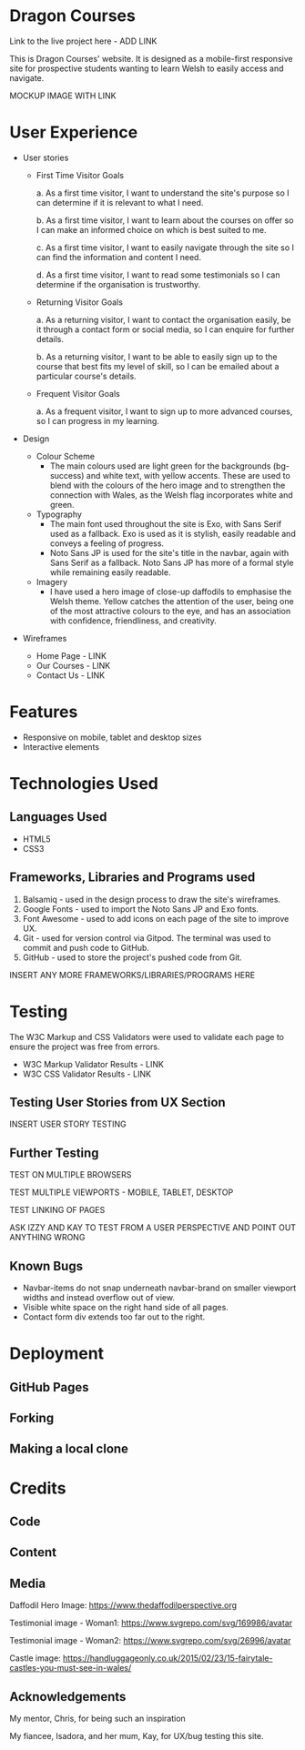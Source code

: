 # Dragon Courses
Link to the live project here - ADD LINK

This is Dragon Courses' website. It is designed as a mobile-first responsive site for prospective students wanting to learn Welsh to easily access and navigate.

MOCKUP IMAGE WITH LINK

# User Experience
- User stories
  - First Time Visitor Goals
    
    a. As a first time visitor, I want to understand the site's purpose so I can determine if it is relevant to what I need.

    b. As a first time visitor, I want to learn about the courses on offer so I can make an informed choice on which is best suited to me.

    c. As a first time visitor, I want to easily navigate through the site so I can find the information and content I need.

    d. As a first time visitor, I want to read some testimonials so I can determine if the organisation is trustworthy.

  - Returning Visitor Goals

    a. As a returning visitor, I want to contact the organisation easily, be it through a contact form or social media, so I can enquire for further details.

    b. As a returning visitor, I want to be able to easily sign up to the course that best fits my level of skill, so I can be emailed about a particular course's details.

  - Frequent Visitor Goals
    
    a. As a frequent visitor, I want to sign up to more advanced courses, so I can progress in my learning.

- Design
  - Colour Scheme
    - The main colours used are light green for the backgrounds (bg-success) and white text, with yellow accents. These are used to blend with the colours of the hero image and to strengthen the connection with Wales, as the Welsh flag incorporates white and green.
  - Typography
    - The main font used throughout the site is Exo, with Sans Serif used as a fallback. Exo is used as it is stylish, easily readable and conveys a feeling of progress.
    - Noto Sans JP is used for the site's title in the navbar, again with Sans Serif as a fallback. Noto Sans JP has more of a formal style while remaining easily readable. 
  - Imagery
    - I have used a hero image of close-up daffodils to emphasise the Welsh theme. Yellow catches the attention of the user, being one of the most attractive colours to the eye, and has an association with confidence, friendliness, and creativity.

- Wireframes
  - Home Page - LINK
  - Our Courses - LINK
  - Contact Us - LINK

# Features
- Responsive on mobile, tablet and desktop sizes
- Interactive elements

# Technologies Used
## Languages Used
- HTML5
- CSS3

## Frameworks, Libraries and Programs used
1. Balsamiq - used in the design process to draw the site's wireframes.
2. Google Fonts - used to import the Noto Sans JP and Exo fonts.
3. Font Awesome - used to add icons on each page of the site to improve UX.
4. Git - used for version control via Gitpod. The terminal was used to commit and push code to GitHub.
5. GitHub - used to store the project's pushed code from Git.

INSERT ANY MORE FRAMEWORKS/LIBRARIES/PROGRAMS HERE

# Testing
The W3C Markup and CSS Validators were used to validate each page to ensure the project was free from errors.

- W3C Markup Validator Results - LINK
- W3C CSS Validator Results - LINK

## Testing User Stories from UX Section

INSERT USER STORY TESTING

## Further Testing
TEST ON MULTIPLE BROWSERS

TEST MULTIPLE VIEWPORTS - MOBILE, TABLET, DESKTOP

TEST LINKING OF PAGES

ASK IZZY AND KAY TO TEST FROM A USER PERSPECTIVE AND POINT OUT ANYTHING WRONG

## Known Bugs
* Navbar-items do not snap underneath navbar-brand on smaller viewport widths and instead overflow out of view.
* Visible white space on the right hand side of all pages.
* Contact form div extends too far out to the right.

# Deployment
## GitHub Pages

## Forking

## Making a local clone

# Credits

## Code

## Content

## Media

Daffodil Hero Image: https://www.thedaffodilperspective.org

Testimonial image - Woman1: https://www.svgrepo.com/svg/169986/avatar

Testimonial image - Woman2: https://www.svgrepo.com/svg/26996/avatar

Castle image: https://handluggageonly.co.uk/2015/02/23/15-fairytale-castles-you-must-see-in-wales/

## Acknowledgements

My mentor, Chris, for being such an inspiration

My fiancee, Isadora, and her mum, Kay, for UX/bug testing this site.